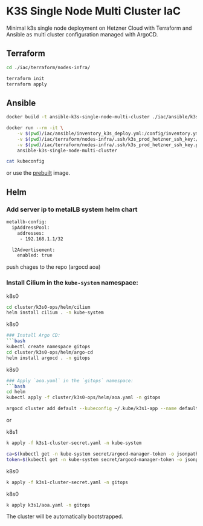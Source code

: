 # K3S Single Node Multi Cluster IaC

Minimal k3s single node deployment on Hetzner Cloud with Terraform and Ansible as multi cluster configuration managed with ArgoCD.

## Terraform

```bash
cd ./iac/terraform/nodes-infra/

terraform init
terraform apply
```

## Ansible

```bash
docker build -t ansible-k3s-single-node-multi-cluster ./iac/ansible/k3s-deploy

docker run --rm -it \
    -v $(pwd)/iac/ansible/inventory_k3s_deploy.yml:/config/inventory.yml \
    -v $(pwd)/iac/terraform/nodes-infra/.ssh/k3s_prod_hetzner_ssh_key:/secrets/ssh_key \
    -v $(pwd)/iac/terraform/nodes-infra/.ssh/k3s_prod_hetzner_ssh_key.pub:/secrets/ssh_key.pub \
    ansible-k3s-single-node-multi-cluster

cat kubeconfig
```

or use the [prebuilt](https://hub.docker.com/repository/docker/ujstor/ansible-k3s-single-node-multi-cluster/general) image.

## Helm

### Add server ip to metalLB system helm chart

```bash
metallb-config:
  ipAddressPool:
    addresses:
     - 192.168.1.1/32

  l2Advertisement:
    enabled: true
```
push chages to the repo (argocd aoa)

### Install Cilium in the `kube-system` namespace:

k8s0
```bash
cd cluster/k3s0-ops/helm/cilium
helm install cilium . -n kube-system
```

k8s0
```bash
### Install Argo CD:
```bash
kubectl create namespace gitops
cd cluster/k3s0-ops/helm/argo-cd
helm install argocd . -n gitops
```

k8s0
```bash
### Apply `aoa.yaml` in the `gitops` namespace:
```bash
cd helm
kubectl apply -f cluster/k3s0-ops/helm/aoa.yaml -n gitops
```

```bash
argocd cluster add default --kubeconfig ~/.kube/k3s1-app --name default --grpc-web
```

or

k8s1
```bash
k apply -f k3s1-cluster-secret.yaml -n kube-system

ca=$(kubectl get -n kube-system secret/argocd-manager-token -o jsonpath='{.data.ca\.crt}')
token=$(kubectl get -n kube-system secret/argocd-manager-token -o jsonpath='{.data.token}' | base64 --decode)
```

k8s0
```bash
k apply -f k3s1-cluster-secret.yaml -n gitops
```

k8s0
```bash
k apply k3s1/aoa.yaml -n gitops
```

The cluster will be automatically bootstrapped.
